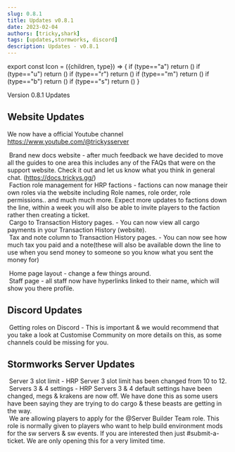 ```yaml
---
slug: 0.8.1
title: Updates v0.8.1
date: 2023-02-04
authors: [tricky,shark]
tags: [updates,stormworks, discord]
description: Updates - v0.8.1
---
```

export const Icon = ({children, type}) => {
  if (type=="a") return (<i class="fas fa-plus update-add" title="Added"></i>)
  if (type=="u") return (<i class="fas fa-arrow-up update-updated" title="Updated"></i>)
  if (type=="r") return (<i class="fas fa-minus update-removed" title="Removed"></i>)
  if (type=="m") return (<i class="fas fa-exchange-alt update-moved" title="Moved"></i>)
  if (type=="b") return (<i class="fas fa-bug update-bug" title="Bug"></i>)
  if (type=="s") return (<i class="fas fa-star update-star" title="Star"></i>)
}

Version 0.8.1 Updates

<!--truncate-->

## Website Updates

We now have a official Youtube channel https://www.youtube.com/@trickysserver

&#8203;<Icon type="a"></Icon> Brand new docs website - after much feedback we have decided to move all the guides to one area this includes any of the FAQs that were on the support website. Check it out and let us know what you think in general chat. (https://docs.trickys.gg/) <br/>
&#8203;<Icon type="a"></Icon> Faction role management for HRP factions - factions can now manage their own roles via the website including Role names, role order, role permissions.. and much much more. Expect more updates to factions down the line, within a week you will also be able to invite players to the faction rather then creating a ticket. <br/>
&#8203;<Icon type="a"></Icon> Cargo to Transaction History pages. - You can now view all cargo payments in your Transaction History (website). <br/>
&#8203;<Icon type="a"></Icon> Tax and note column to Transaction History pages. - You can now see how much tax you paid and a note(these will also be available down the line to use when you send money to someone so you know what you sent the money for)

&#8203;<Icon type="u"></Icon> Home page layout - change a few things around. <br/>
&#8203;<Icon type="u"></Icon> Staff page - all staff now have hyperlinks linked to their name, which will show you there profile. <br/>

## Discord Updates

&#8203;<Icon type="s"></Icon> Getting roles on Discord - This is important & we would recommend that you take a look at Customise Community on more details on this, as some channels could be missing for you. <br/>

## Stormworks Server Updates

&#8203;<Icon type="u"></Icon> Server 3 slot limit - HRP Server 3 slot limit has been changed from 10 to 12. <br/>
&#8203;<Icon type="u"></Icon> Servers 3 & 4 settings - HRP Servers 3 & 4 default settings have been changed, megs & krakens are now off. We have done this as some users have been saying they are trying to do cargo & these beasts are getting in the way. <br/>
&#8203;<Icon type="u"></Icon> We are allowing players to apply for the <span class="staff-serverbuilder">@Server Builder Team</span> role. This role is normally given to players who want to help build environment mods for the sw servers & sw events. If you are interested then just [<a class="discord-text">#submit-a-ticket</a>](discord://discord.com/channels/710922135580835950/846373509470748722). We are only opening this for a very limited time.